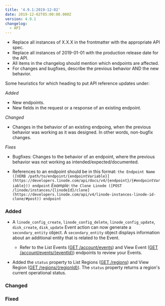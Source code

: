 ```yaml
---
title: '4.9.1:2019-12-02'
date: 2019-12-02T05:00:00.000Z
version: 4.9.1
changelog:
  - API
---
```

<!-- API changelog requirements - delete this before merging -->
- Replace all instances of X.X.X in the frontmatter with the appropriate API spec.
- Replace all instances of 2019-01-01 with the production release date for the API.
- All items in the changelog should mention which endpoints are affected.
- For changes and bugfixes, describe the previous behavior AND the new behavior.

<!-- Where to put things - delete this before merging -->
Some heuristics for which heading to put API reference updates under:

*Added*
- New endpoints.
- New fields in the request or a response of an existing endpoint.

*Changed*
- Changes in the behavior of an existing endpoing, when the previous behavior was working as it was designed. In other words, non-bugfix changes.

*Fixes*
- Bugfixes: Changes to the behavior of an endpoint, where the previous behavior was not working as intended/expected/documented.

<!-- Sample syntax - delete this before merging -->

- References to an endpoint should be in this format: `the Endpoint Name ([VERB /path/to/endpoint/{endpointVariable}](https://developers.linode.com/api/docs/v4/{endpoint}/{#endpointVariable})) endpoint` *Example*: `the Clone Linode ([POST /linode/instances/{linodeId}/clone](https://developers.linode.com/api/v4/linode-instances-linode-id-clone/#post)) endpoint`

<!-- Fill these sections out: -->

### Added

- A `linode_config_create`, `linode_config_delete`, `linode_config_update`, `disk_create`, `disk_update` Event action can now generate a `secondary_entity` object. A `secondary_entity` object displays information about an additional entity that is related to the Event.

  - Refer to the List Events ([GET /account/events](/api/v4/account-events)) and View Event ([GET /account/events/{eventId}](/api/v4/account-events-event-id)) endpoints to review your Events.

- Added the `status` property to List Regions ([GET /regions](/api/v4/regions)) and View Region ([GET /regions/{regionId}](/api/v4/regions-region-id)). The `status` property returns a region's current operational status.

### Changed

### Fixed
